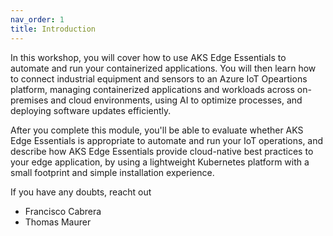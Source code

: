 ```yaml
---
nav_order: 1
title: Introduction
---
```


In this workshop, you will cover how to use AKS Edge Essentials to automate and run your containerized applications. You will then learn how to connect industrial equipment and sensors to an Azure IoT Opeartions platform, managing containerized applications and workloads across on-premises and cloud environments, using AI to optimize processes, and deploying software updates efficiently.

After you complete this module, you'll be able to evaluate whether AKS Edge Essentials is appropriate to automate and run your IoT operations, and describe how AKS Edge Essentials provide cloud-native best practices to your edge application, by using a lightweight Kubernetes platform with a small footprint and simple installation experience.

If you have any doubts, reacht out
- Francisco Cabrera
- Thomas Maurer